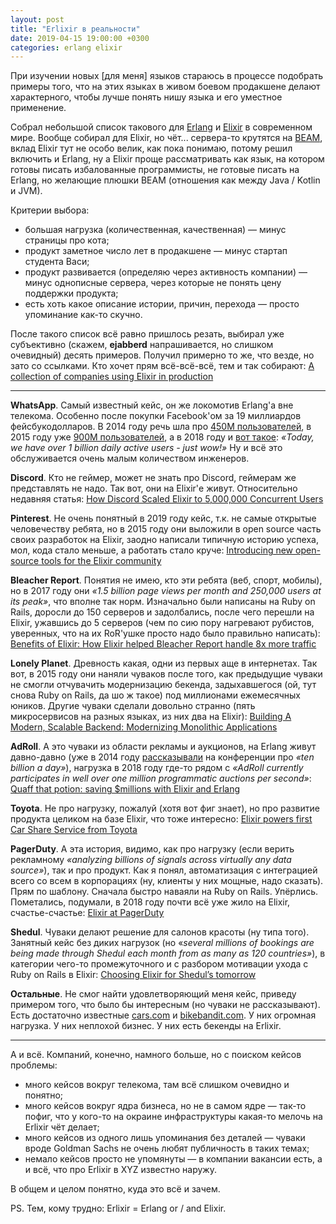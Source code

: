 ```yaml
---
layout: post
title: "Erlixir в реальности"
date: 2019-04-15 19:00:00 +0300
categories: erlang elixir
---
```

При изучении новых [для меня] языков стараюсь в процессе подобрать примеры того, что на этих языках в живом боевом продакшене делают характерного, чтобы лучше понять нишу языка и его уместное применение.

Собрал небольшой список такового для [Erlang](https://en.wikipedia.org/wiki/Erlang_(programming_language)) и [Elixir](https://en.wikipedia.org/wiki/Elixir_(programming_language)) в современном мире. Вообще собирал для Elixir, но чёт... сервера-то крутятся на [BEAM](https://blog.stenmans.org/theBeamBook/), вклад Elixir тут не особо велик, как пока понимаю, потому решил включить и Erlang, ну а Elixir проще рассматривать как язык, на котором готовы писать избалованные программисты, не готовые писать на Erlang, но желающие плюшки BEAM (отношения как между Java / Kotlin и JVM).

Критерии выбора:
* большая нагрузка (количественная, качественная) — минус страницы про кота;
* продукт заметное число лет в продакшене — минус стартап студента Васи;
* продукт развивается (определяю через активность компании) — минус однописные сервера, через которые не понять цену поддержки продукта;
* есть хоть какое описание истории, причин, перехода — просто упоминание как-то скучно.

После такого список всё равно пришлось резать, выбирал уже субъективно (скажем, **ejabberd** напрашивается, но слишком очевидный) десять примеров. Получил примерно то же, что везде, но зато со ссылками. Кто хочет прям всё-всё-всё, тем и так собирают: [A collection of companies using Elixir in production](https://elixir-companies.com/ru)

---

**WhatsApp**. Самый известный кейс, он же локомотив Erlang'а вне телекома. Особенно после покупки Facebook'ом за 19 миллиардов фейсбукодолларов. В 2014 году речь шла про [450M пользователей](https://www.fastcompany.com/3026758/inside-erlang-the-rare-programming-language-behind-whatsapps-success), в 2015 году уже [900M пользователей](https://www.wired.com/2015/09/whatsapp-serves-900-million-users-50-engineers/), а в 2018 году и [вот такое](https://www.erlang-solutions.com/blog/20-years-of-open-source-erlang-openerlang-interview-with-anton-lavrik-from-whatsapp.html): *«Today, we have over 1 billion daily active users - just wow!»* Ну и всё это обслуживается очень малым количеством инженеров.

**Discord**. Кто не геймер, может не знать про Discord, геймерам же представлять не надо. Так вот, они на Elixir'е живут. Относительно недавняя статья: [How Discord Scaled Elixir to 5,000,000 Concurrent Users](https://blog.discordapp.com/scaling-elixir-f9b8e1e7c29b?gi=4c4ec086da02)

**Pinterest**. Не очень понятный в 2019 году кейс, т.к. не самые открытые человечеству ребята, но в 2015 году они выложили в open source часть своих разработок на Elixir, заодно написали типичную историю успеха, мол, кода стало меньше, а работать стало круче: [Introducing new open-source tools for the Elixir community](https://medium.com/@Pinterest_Engineering/introducing-new-open-source-tools-for-the-elixir-community-2f7bb0bb7d8c)

**Bleacher Report**. Понятия не имею, кто эти ребята (веб, спорт, мобилы), но в 2017 году они *«1.5 billion page views per month and 250,000 users at its peak»*, что вполне так норм. Изначально были написаны на Ruby on Rails, доросли до 150 серверов и задолбались, после чего перешли на Elixir, ужавшись до 5 серверов (чем по сию пору нагревают рубистов, уверенных, что на их RoR'ушке просто надо было правильно написать): [Benefits of Elixir: How Elixir helped Bleacher Report handle 8x more traffic](https://www.techworld.com/apps-wearables/how-elixir-helped-bleacher-report-handle-8x-more-traffic-3653957/)

**Lonely Planet**. Древность какая, одни из первых аще в интернетах. Так вот, в 2015 году они наняли чуваков после того, как предыдущие чуваки не смогли отчувачить модернизацию бекенда, задыхавшегося (ой, тут снова Ruby on Rails, да шо ж такое) под миллионами ежемесячных юников. Другие чуваки сделали довольно странно (пять микросервисов на разных языках, из них два на Elixir): [Building A Modern, Scalable Backend: Modernizing Monolithic Applications](https://medium.com/@derrickburns/building-a-modern-scalable-backend-modernizing-monolithic-applications-15fc3b8101fa)

**AdRoll**. А это чуваки из области рекламы и аукционов, на Erlang живут давно-давно (уже в 2014 году [рассказывали](https://www.youtube.com/watch?v=qURhXHbxbDU) на конференции про *«ten billion a day»*), нагрузка в 2018 году где-то рядом с *«AdRoll currently participates in well over one million programmatic auctions per second»*: [Quaff that potion: saving $millions with Elixir and Erlang](http://tech.adroll.com/blog/dev/2018/01/08/quaff-that-potion-saving-millions-with-elixir-and-erlang.html)

**Toyota**. Не про нагрузку, пожалуй (хотя вот фиг знает), но про развитие продукта целиком на базе Elixir, что тоже интересно: [Elixir powers first Car Share Service from Toyota](https://codesync.global/media/elixir-powers-first-car-share-service-from-toyota/)

**PagerDuty**. А эта история, видимо, как про нагрузку (если верить рекламному *«analyzing billions of signals across virtually any data source»*), так и про продукт. Как я понял, автоматизация с интеграцией всего со всем в корпорациях (ну, клиенты у них мощные, надо сказать). Прям по шаблону. Сначала быстро наваяли на Ruby on Rails. Упёрлись. Пометались, подумали, в 2018 году почти всё уже жило на Elixir, счастье-счастье: [Elixir at PagerDuty](https://www.pagerduty.com/blog/elixir-at-pagerduty/)

**Shedul**. Чуваки делают решение для салонов красоты (ну типа того). Занятный кейс без диких нагрузок (но «*several millions of bookings are being made through Shedul each month from as many as 120 countries»*), в категории чего-то промежуточного и с разбором мотивации ухода с Ruby on Rails в Elixir: [Choosing Elixir for Shedul’s tomorrow](https://medium.com/fresha-engineering/choosing-elixir-for-sheduls-tomorrow-3debbe485d77)

**Остальные**. Не смог найти удовлетворяющий меня кейс, приведу примером того, что было бы интересным (но чуваки не рассказывают). Есть достаточно известные [cars.com](https://www.cars.com) и [bikebandit.com](https://www.bikebandit.com). У них огромная нагрузка. У них неплохой бизнес. У них есть бекенды на Erlixir.

---

А и всё. Компаний, конечно, намного больше, но с поиском кейсов проблемы:
* много кейсов вокруг телекома, там всё слишком очевидно и понятно;
* много кейсов вокруг ядра бизнеса, но не в самом ядре — так-то пофиг, что у кого-то на окраине инфраструктуры какая-то мелочь на Erlixir чёт делает;
* много кейсов из одного лишь упоминания без деталей — чуваки вроде Goldman Sachs не очень любят публичность в таких темах;
* немало кейсов просто не упомянуты — в компании вакансии есть, а и всё, что про Erlixir в XYZ известно наружу.

В общем и целом понятно, куда это всё и зачем.

PS. Тем, кому трудно: Erlixir = Erlang or / and Elixir.
